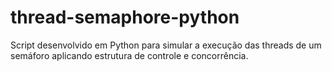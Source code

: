 # thread-semaphore-python
Script desenvolvido em Python para simular a execução das threads de um semáforo aplicando estrutura de controle e concorrência.
